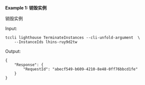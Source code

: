 **Example 1: 销毁实例**

销毁实例

Input: 

```
tccli lighthouse TerminateInstances --cli-unfold-argument  \
    --InstanceIds lhins-ruy9d2tw
```

Output: 
```
{
    "Response": {
        "RequestId": "abecf549-b609-4210-8e48-0ff76bbcd1fe"
    }
}
```

